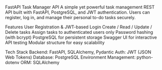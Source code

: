 FastAPI Task Manager API
A simple yet powerful task management REST API built with FastAPI, PostgreSQL, and JWT authentication. Users can register, log in, and manage their personal to-do tasks securely.

Features
User Registration & JWT-based Login
Create / Read / Update / Delete tasks
Assign tasks to authenticated users only
Password hashing (with bcrypt)
PostgreSQL for persistent storage
Swagger UI for interactive API testing
Modular structure for easy scalability


Tech Stack
Backend: FastAPI, SQLAlchemy, Pydantic
Auth: JWT (JSON Web Tokens)
Database: PostgreSQL
Environment Management: python-dotenv
ORM: SQLAlchemy
